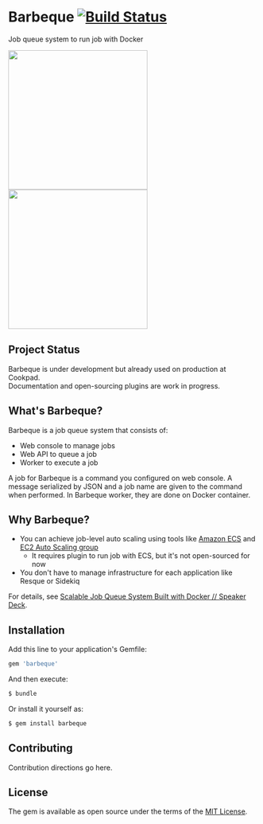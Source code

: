 # Barbeque [![Build Status](https://travis-ci.org/cookpad/barbeque.svg?branch=master)](https://travis-ci.org/cookpad/barbeque)

Job queue system to run job with Docker

<img src="https://raw.githubusercontent.com/k0kubun/barbeque/master/doc/images/job_definitions.png" height="280px" />
<img src="https://raw.githubusercontent.com/k0kubun/barbeque/master/doc/images/statistics.png" height="280px" />

## Project Status

Barbeque is under development but already used on production at Cookpad.  
Documentation and open-sourcing plugins are work in progress.

## What's Barbeque?

Barbeque is a job queue system that consists of:

- Web console to manage jobs
- Web API to queue a job
- Worker to execute a job

A job for Barbeque is a command you configured on web console.
A message serialized by JSON and a job name are given to the command when performed.
In Barbeque worker, they are done on Docker container.

## Why Barbeque?

- You can achieve job-level auto scaling using tools like [Amazon ECS](https://aws.amazon.com/ecs/) and [EC2 Auto Scaling group](https://aws.amazon.com/autoscaling/)
  - It requires plugin to run job with ECS, but it's not open-sourced for now
- You don't have to manage infrastructure for each application like Resque or Sidekiq

For details, see [Scalable Job Queue System Built with Docker // Speaker Deck](https://speakerdeck.com/k0kubun/scalable-job-queue-system-built-with-docker).

## Installation
Add this line to your application's Gemfile:

```ruby
gem 'barbeque'
```

And then execute:
```bash
$ bundle
```

Or install it yourself as:
```bash
$ gem install barbeque
```

## Contributing
Contribution directions go here.

## License
The gem is available as open source under the terms of the [MIT License](http://opensource.org/licenses/MIT).
